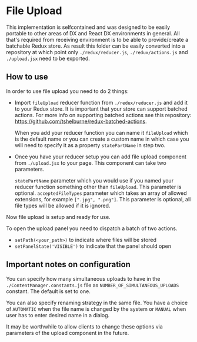 # File Upload

This implementation is selfcontained and was designed to be easily portable to other areas of DX and React DX environments
in general. All that's required from receiving environment is to be able to provide/create a batchable Redux store. As result this
folder can be easily converted into a repository at which point only ```./redux/reducer.js```, ```./redux/actions.js```
and ```./upload.jsx``` need to be exported.

## How to use

In order to use file upload  you need to do 2 things:

- Import ```fileUpload``` reducer function from ```./redux/reducer.js``` and add it to your Redux store. It is important that your store
can support batched actions. For more info on supporting batched actions see this repository: https://github.com/tshelburne/redux-batched-actions.

    When you add your reducer function you can name it ```fileUpload``` which is the default name or you can create a custom name in
which case you will need to specify it as a property ```statePartName``` in step two.

- Once you have your reducer setup you can add file upload component from ```./upload.jsx``` to your page. This component
can take two parameters.

    ```statePartName``` parameter which you would use if you named your reducer function something other than ```fileUpload```. This parameter is optional.
    ```acceptedFileTypes``` parameter which takes an array of allowed extensions, for example ```[".jpg", ".png"]```. This parameter is optional, all file types will be allowed if it is ignored.

Now file upload is setup and ready for use.

To open the upload panel you need to dispatch a batch of two actions.

* ```setPath(<your_path>)``` to indicate where files will be stored
* ```setPanelState('VISIBLE')``` to indicate that the panel should open

## Important notes on configuration

You can specify how many simultaneous uploads to have in the ```./ContentManager.constants.js``` file as ```NUMBER_OF_SIMULTANEOUS_UPLOADS``` constant. The default is set to one.

You can also specify renaming strategy in the same file. You have a choice of ```AUTOMATIC``` when the file name is changed by the system or ```MANUAL``` when user has to enter desired name in a dialog.

It may be worthwhile to allow clients to change these options via parameters of the upload component in the future.
